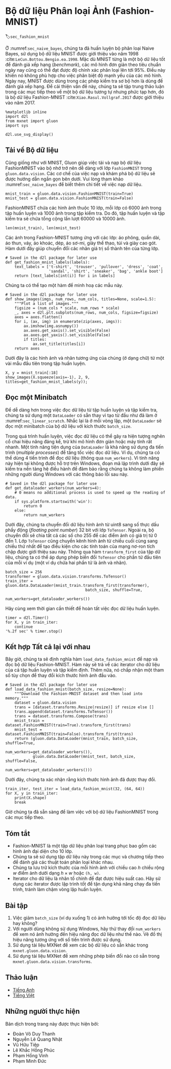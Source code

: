 <!-- ===================== Bắt đầu dịch Phần 1 ===================== -->
<!-- ========================================= REVISE PHẦN 1 - BẮT ĐẦU =================================== -->

<!--
# The Image Classification Dataset (Fashion-MNIST)
-->

# Bộ dữ liệu Phân loại Ảnh (Fashion-MNIST)
:label:`sec_fashion_mnist`

<!--
In :numref:`sec_naive_bayes`, we trained a naive Bayes classifier, using the MNIST dataset introduced in 1998 :cite:`LeCun.Bottou.Bengio.ea.1998`.
While MNIST had a good run as a benchmark dataset, even simple models by today's standards achieve classification accuracy over 95%. 
Making it unsuitable for distinguishing between stronger models and weaker ones.
Today, MNIST serves as more of sanity checks than as a benchmark.
To up the ante just a bit, we will focus our discussion in the coming sections on the qualitatively similar, 
but comparatively complex Fashion-MNIST dataset :cite:`Xiao.Rasul.Vollgraf.2017`, which was released in 2017.
-->

Ở :numref:`sec_naive_bayes`, chúng ta đã huấn luyện bộ phân loại Naive Bayes, sử dụng bộ dữ liệu MNIST được giới thiệu vào năm 1998 :cite:`LeCun.Bottou.Bengio.ea.1998`.
Mặc dù MNIST từng là một bộ dữ liệu tốt để đánh giá xếp hạng (_benchmark_), các mô hình đơn giản theo tiêu chuẩn ngày nay cũng có thể đạt được độ chính xác phân loại lên tới 95%.
Điều này khiến nó không phù hợp cho việc phân biệt độ mạnh yếu của các mô hình.
Ngày nay, MNIST được dùng trong các phép kiểm tra sơ bộ hơn là dùng để đánh giá xếp hạng.
Để cải thiện vấn đề này, chúng ta sẽ tập trung thảo luận trong các mục tiếp theo về một bộ dữ liệu tương tự nhưng phức tạp hơn, đó là bộ dữ liệu Fashion-MNIST :cite:`Xiao.Rasul.Vollgraf.2017` được giới thiệu vào năm 2017.

```{.python .input  n=7}
%matplotlib inline
import d2l
from mxnet import gluon
import sys

d2l.use_svg_display()
```

<!--
## Getting the Dataset
-->

## Tải về Bộ dữ liệu

<!--
Just as with MNIST, Gluon makes it easy to download and load the FashionMNIST dataset into memory via the `FashionMNIST` class contained in `gluon.data.vision`.
We briefly work through the mechanics of loading and exploring the dataset below.
Please refer to :numref:`sec_naive_bayes` for more details on loading data.
-->

Cũng giống như với MNIST, Gluon giúp việc tải và nạp bộ dữ liệu FashionMNIST vào bộ nhớ trở nên dễ dàng với lớp `FashionMNIST` trong `gluon.data.vision`.
Các cơ chế của việc nạp và khám phá bộ dữ liệu sẽ được hướng dẫn ngắn gọn bên dưới.
Vui lòng tham khảo :numref:`sec_naive_bayes` để biết thêm chi tiết về việc nạp dữ liệu.

```{.python .input  n=23}
mnist_train = gluon.data.vision.FashionMNIST(train=True)
mnist_test = gluon.data.vision.FashionMNIST(train=False)
```

<!--
FashionMNIST consists of images from 10 categories, each represented by 6k images in the training set and by 1k in the test set.
Consequently the training set and the test set contain 60k and 10k images, respectively.
-->

FashionMNIST chứa các hình ảnh thuộc 10 lớp, mỗi lớp có 6000 ảnh trong tập huấn luyện và 1000 ảnh trong tập kiểm tra.
Do đó, tập huấn luyện và tập kiểm tra sẽ chứa tổng cộng lần lượt 60000 và 10000 ảnh.

```{.python .input}
len(mnist_train), len(mnist_test)
```

<!--
The images in Fashion-MNIST are associated with the following categories: t-shirt, trousers, pullover, dress, coat, sandal, shirt, sneaker, bag and ankle boot.
The following function converts between numeric label indices and their names in text.
-->

Các ảnh trong Fashion-MNIST tương ứng với các lớp: áo phông, quần dài, áo thun, váy, áo khoác, dép, áo sơ-mi, giày thể thao, túi và giày cao gót.
Hàm dưới đây giúp chuyển đổi các nhãn giá trị số thành tên của từng lớp.

```{.python .input  n=25}
# Saved in the d2l package for later use
def get_fashion_mnist_labels(labels):
    text_labels = ['t-shirt', 'trouser', 'pullover', 'dress', 'coat',
                   'sandal', 'shirt', 'sneaker', 'bag', 'ankle boot']
    return [text_labels[int(i)] for i in labels]
```

<!--
We can now create a function to visualize these examples.
-->

Chúng ta có thể tạo một hàm để minh hoạ các mẫu này.

```{.python .input}
# Saved in the d2l package for later use
def show_images(imgs, num_rows, num_cols, titles=None, scale=1.5):
    """Plot a list of images."""
    figsize = (num_cols * scale, num_rows * scale)
    _, axes = d2l.plt.subplots(num_rows, num_cols, figsize=figsize)
    axes = axes.flatten()
    for i, (ax, img) in enumerate(zip(axes, imgs)):
        ax.imshow(img.asnumpy())
        ax.axes.get_xaxis().set_visible(False)
        ax.axes.get_yaxis().set_visible(False)
        if titles:
            ax.set_title(titles[i])
    return axes
```

<!--
Here are the images and their corresponding labels (in text) for the first few examples in the training dataset.
-->

Dưới đây là các hình ảnh và nhãn tương ứng của chúng (ở dạng chữ) từ một vài mẫu đầu tiên trong tập huấn luyện.

```{.python .input}
X, y = mnist_train[:18]
show_images(X.squeeze(axis=-1), 2, 9, titles=get_fashion_mnist_labels(y));
```

<!-- ===================== Kết thúc dịch Phần 1 ===================== -->

<!-- ===================== Bắt đầu dịch Phần 2 ===================== -->

<!--
## Reading a Minibatch
-->

## Đọc một Minibatch

<!--
To make our life easier when reading from the training and test sets, we use a `DataLoader` rather than creating one from scratch, as we did in :numref:`sec_linear_scratch`.
Recall that at each iteration, a `DataLoader` reads a minibatch of data with size `batch_size` each time.
-->

Để dễ dàng hơn trong việc đọc dữ liệu từ tập huấn luyện và tập kiểm tra, chúng ta sử dụng một `DataLoader` có sẵn thay vì tạo từ đầu như đã làm ở :numref:`sec_linear_scratch`.
Nhắc lại là ở mỗi vòng lặp, một `DataLoader` sẽ đọc một minibatch của bộ dữ liệu với kích thước `batch_size`.

<!--
During training, reading data can be a significant performance bottleneck, especially when our model is simple or when our computer is fast.
A handy feature of Gluon's `DataLoader` is the ability to use multiple processes to speed up data reading.
For instance, we can set aside 4 processes to read the data (via `num_workers`).
Because this feature is not currently supported on Windows the following code checks the platform to make sure that we do not saddle our Windows-using friends with error messages later on.
-->

Trong quá trình huấn luyện, việc đọc dữ liệu có thể gây ra hiện tượng nghẽn cổ chai hiệu năng đáng kể, trừ khi mô hình đơn giản hoặc máy tính rất nhanh.
Một tính năng tiện dụng của `DataLoader` là khả năng sử dụng đa tiến trình (_multiple processes_) để tăng tốc việc đọc dữ liệu.
Ví dụ, chúng ta có thể dùng 4 tiến trình để đọc dữ liệu (thông qua `num_workers`).
Vì tính năng này hiện tại không được hỗ trợ trên Windows, đoạn mã lập trình dưới đây sẽ kiểm tra nền tảng hệ điều hành để đảm bảo rằng chúng ta không làm phiền những người dùng Windows với các thông báo lỗi sau này.

```{.python .input}
# Saved in the d2l package for later use
def get_dataloader_workers(num_workers=4):
    # 0 means no additional process is used to speed up the reading of data.
    if sys.platform.startswith('win'):
        return 0
    else:
        return num_workers
```

<!--
Below, we convert the image data from uint8 to 32-bit floating point numbers using the `ToTensor` class.
Additionally, the transformer will divide all numbers by 255 so that all pixels have values between 0 and 1.
The `ToTensor` class also moves the image channel from the last dimension to the first dimension to facilitate the convolutional neural network calculations introduced later.
Through the `transform_first` function of the dataset, we apply the transformation of `ToTensor` to the first element of each instance (image and label).
-->

Dưới đây, chúng ta chuyển đổi dữ liệu hình ảnh từ uint8 sang số thực dấu phẩy động (_floating point number_) 32 bit với lớp `ToTensor`.
Ngoài ra, bộ chuyển đổi sẽ chia tất cả các số cho 255 để các điểm ảnh có giá trị từ 0 đến 1.
Lớp `ToTensor` cũng chuyển kênh hình ảnh từ chiều cuối cùng sang chiều thứ nhất để tạo điều kiện cho các tính toán của mạng nơ-ron tích chập được giới thiệu sau này.
Thông qua hàm `transform_first` của tập dữ liệu, chúng ta có thể áp dụng phép biến đổi `ToTensor` cho phần tử đầu tiên của mỗi ví dụ (một ví dụ chứa hai phần tử là ảnh và nhãn).

```{.python .input  n=28}
batch_size = 256
transformer = gluon.data.vision.transforms.ToTensor()
train_iter = gluon.data.DataLoader(mnist_train.transform_first(transformer),
                                   batch_size, shuffle=True,
                                   num_workers=get_dataloader_workers())
```

<!--
Let's look at the time it takes to read the training data.
-->

Hãy cùng xem thời gian cần thiết để hoàn tất việc đọc dữ liệu huấn luyện.

```{.python .input}
timer = d2l.Timer()
for X, y in train_iter:
    continue
'%.2f sec' % timer.stop()
```

<!-- ===================== Kết thúc dịch Phần 2 ===================== -->

<!-- ===================== Bắt đầu dịch Phần 3 ===================== -->

<!-- ========================================= REVISE PHẦN 1 - KẾT THÚC ===================================-->

<!-- ========================================= REVISE PHẦN 2 - BẮT ĐẦU ===================================-->

<!--
## Putting All Things Together
-->

## Kết hợp Tất cả lại với nhau

<!--
Now we define the `load_data_fashion_mnist` function that obtains and reads the Fashion-MNIST dataset.
It returns the data iterators for both the training set and validation set.
In addition, it accepts an optional argument to resize images to another shape.
-->

Bây giờ, chúng ta sẽ định nghĩa hàm `load_data_fashion_mnist` để nạp và đọc bộ dữ liệu Fashion-MNIST.
Hàm này sẽ trả về các iterator cho dữ liệu của cả tập huấn luyện và tập kiểm định.
Thêm nữa, nó chấp nhận một tham số tùy chọn để thay đổi kích thước hình ảnh đầu vào.

```{.python .input  n=4}
# Saved in the d2l package for later use
def load_data_fashion_mnist(batch_size, resize=None):
    """Download the Fashion-MNIST dataset and then load into memory."""
    dataset = gluon.data.vision
    trans = [dataset.transforms.Resize(resize)] if resize else []
    trans.append(dataset.transforms.ToTensor())
    trans = dataset.transforms.Compose(trans)
    mnist_train = dataset.FashionMNIST(train=True).transform_first(trans)
    mnist_test = dataset.FashionMNIST(train=False).transform_first(trans)
    return (gluon.data.DataLoader(mnist_train, batch_size, shuffle=True,
                                  num_workers=get_dataloader_workers()),
            gluon.data.DataLoader(mnist_test, batch_size, shuffle=False,
                                  num_workers=get_dataloader_workers()))
```

<!--
Below, we verify that image resizing works.
-->

Dưới đây, chúng ta xác nhận rằng kích thước hình ảnh đã được thay đổi.

```{.python .input  n=5}
train_iter, test_iter = load_data_fashion_mnist(32, (64, 64))
for X, y in train_iter:
    print(X.shape)
    break
```

<!--
We are now ready to work with the FashionMNIST dataset in the sections that follow.
-->

Giờ chúng ta đã sẵn sàng để làm việc với bộ dữ liệu FashionMNIST trong các mục tiếp theo.

<!-- ===================== Kết thúc dịch Phần 3 ===================== -->

<!-- ===================== Bắt đầu dịch Phần 4 ===================== -->

<!--
## Summary
-->

## Tóm tắt

<!--
* Fashion-MNIST is an apparel classification dataset consisting of images representing 10 categories.
* We will use this dataset in subsequent sections and chapters to evaluate various classification algorithms.
* We store the shape of each image with height $h$ width $w$ pixels as $h \times w$ or `(h, w)`.
* Data iterators are a key component for efficient performance. Rely on well-implemented iterators that exploit multi-threading to avoid slowing down your training loop.
-->

* Fashion-MNIST là một tập dữ liệu phân loại trang phục bao gồm các hình ảnh đại diện cho 10 lớp.
* Chúng ta sẽ sử dụng tập dữ liệu này trong các mục và chương tiếp theo để đánh giá các thuật toán phân loại khác nhau.
* Chúng ta lưu trữ kích thước của mỗi hình ảnh với chiều cao $h$ chiều rộng $w$ điểm ảnh dưới dạng $h \times w$ hoặc `(h, w)`.
* Iterator cho dữ liệu là nhân tố chính để đạt được hiệu suất cao. Hãy sử dụng các iterator được lập trình tốt để tận dụng khả năng chạy đa tiến trình, tránh làm chậm vòng lặp huấn luyện.

<!--
## Exercises
-->

## Bài tập

<!--
1. Does reducing the `batch_size` (for instance, to 1) affect read performance?
2. For non-Windows users, try modifying `num_workers` to see how it affects read performance. Plot the performance against the number of works employed.
3. Use the MXNet documentation to see which other datasets are available in `mxnet.gluon.data.vision`.
4. Use the MXNet documentation to see which other transformations are available in `mxnet.gluon.data.vision.transforms`.
-->

1. Việc giảm `batch_size` (ví dụ xuống 1) có ảnh hưởng tới tốc độ đọc dữ liệu hay không?
2. Với người dùng không sử dụng Windows, hãy thử thay đổi `num_workers` để xem nó ảnh hưởng đến hiệu năng đọc dữ liệu như thế nào. Vẽ đồ thị hiệu năng tương ứng với số tiến trình được sử dụng.
3. Sử dụng tài liệu MXNet để xem các bộ dữ liệu có sẵn khác trong `mxnet.gluon.data.vision`.
4. Sử dụng tài liệu MXNet để xem những phép biến đổi nào có sẵn trong `mxnet.gluon.data.vision.transforms`.

<!-- ===================== Kết thúc dịch Phần 4 ===================== -->

<!-- ========================================= REVISE PHẦN 2 - KẾT THÚC ===================================-->

<!--
## [Discussions](https://discuss.mxnet.io/t/2335)
-->

## Thảo luận
* [Tiếng Anh](https://discuss.mxnet.io/t/2335)
* [Tiếng Việt](https://forum.machinelearningcoban.com/c/d2l)

## Những người thực hiện
Bản dịch trong trang này được thực hiện bởi:
<!--
Tác giả của mỗi Pull Request điền tên mình và tên những người review mà bạn thấy
hữu ích vào từng phần tương ứng. Mỗi dòng một tên, bắt đầu bằng dấu `*`.

Lưu ý:
* Nếu reviewer không cung cấp tên, bạn có thể dùng tên tài khoản GitHub của họ
với dấu `@` ở đầu. Ví dụ: @aivivn.

* Tên đầy đủ của các reviewer có thể được tìm thấy tại https://github.com/aivivn/d2l-vn/blob/master/docs/contributors_info.md.
-->

* Đoàn Võ Duy Thanh
* Nguyễn Lê Quang Nhật
* Vũ Hữu Tiệp
* Lê Khắc Hồng Phúc
* Phạm Hồng Vinh
* Phạm Minh Đức

